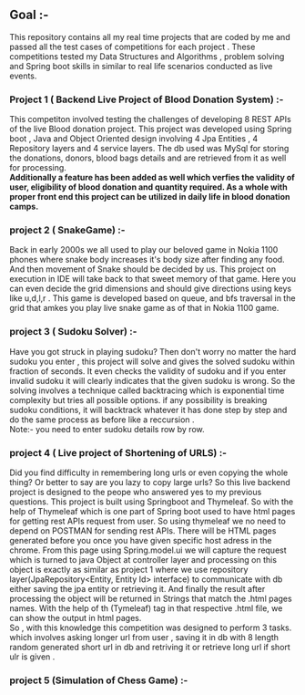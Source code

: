 ## Goal :- </br>
This repository contains all my real time projects  that are coded by me and passed all the test cases of competitions for each project . These competitions tested my Data Structures and Algorithms , problem solving and Spring boot skills in similar to real life scenarios 
conducted as live events.

### Project 1 ( Backend Live Project of Blood Donation System) :-
This competiton involved testing the challenges of developing 8 REST APIs of the live Blood donation project.  This project was developed using Spring boot , Java and Object Oriented design involving 4 Jpa Entities , 4 Repository layers and 4 service layers. The db used was MySql for storing the donations, donors, blood bags details and are retrieved from it as well for processing. </br>
**Additionally a feature has been added as well which verfies the validity of user, eligibility of blood donation and quantity required. As a whole with proper front end this project can be utilized in daily life in blood donation camps.** </br>

### project 2 ( SnakeGame) :- 
Back in early 2000s we all used to play our beloved game in Nokia 1100 phones where snake body increases it's body size after finding any food. And then movement of Snake should be decided by us. This project on execution in IDE will take back to that sweet memory of that game. Here you can even decide the grid dimensions and should give directions using keys like u,d,l,r . This game is developed based on queue, and bfs traversal in the grid that amkes you play live snake game as of that in Nokia 1100 game. </br>


### project 3 ( Sudoku Solver) :-
Have you got struck in playing sudoku? Then don't worry no matter the hard sudoku you enter , this project will solve and gives the solved sudoku within fraction of seconds. It even checks the validity of sudoku and if you enter invalid sudoku it will clearly indicates that the given sudoku is wrong. So the solving involves a technique called backtracing which is exponential time complexity but tries all possible options. if any possibility is breaking sudoku conditions, it will backtrack whatever it has done step by step and do the same process as before like a reccursion .</br>
Note:- you need to enter sudoku details row by row.

### project 4 ( Live project of Shortening of URLS) :-
Did you find difficulty in remembering long urls or even copying the whole thing? Or better to say are you lazy to copy large urls? So this live backend project is designed to the peope who answered yes to my previous questions. This project is built using Springboot and Thymeleaf. So with the help of Thymeleaf which is one part of Spring boot used to have html pages for getting rest APIs request from user. So using thymeleaf we no need to depend on POSTMAN for sending rest APIs. There will be HTML pages generated before you once you have given specific host adress in the chrome. From this page using Spring.model.ui we will capture the request which is turned to java Object at controller layer and processing on this object is exactly as similar as project 1 where we use repository layer(JpaRepository<Entity, Entity Id> interface)  to communicate with db either saving the jpa entity or retrieving it. And finally the result after processing the object will be returned in Strings that match the .html pages names. With the help of th (Tymeleaf) tag in that respective .html file, we can show the output in html pages.</br>
So , with this knowledge this competition was designed to perform 3 tasks. which involves asking longer url from user , saving it in db with 8 length random generated short url in db and retriving it or retrieve long url if short ulr is given .

### project 5 (Simulation of Chess Game) :- 
